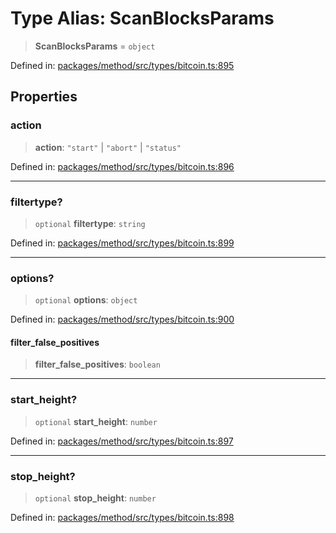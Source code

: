 # Type Alias: ScanBlocksParams

> **ScanBlocksParams** = `object`

Defined in: [packages/method/src/types/bitcoin.ts:895](https://github.com/dcdpr/did-btcr2-js/blob/4a717493e735221d072999f212891939f4de3f23/packages/method/src/types/bitcoin.ts#L895)

## Properties

### action

> **action**: `"start"` \| `"abort"` \| `"status"`

Defined in: [packages/method/src/types/bitcoin.ts:896](https://github.com/dcdpr/did-btcr2-js/blob/4a717493e735221d072999f212891939f4de3f23/packages/method/src/types/bitcoin.ts#L896)

***

### filtertype?

> `optional` **filtertype**: `string`

Defined in: [packages/method/src/types/bitcoin.ts:899](https://github.com/dcdpr/did-btcr2-js/blob/4a717493e735221d072999f212891939f4de3f23/packages/method/src/types/bitcoin.ts#L899)

***

### options?

> `optional` **options**: `object`

Defined in: [packages/method/src/types/bitcoin.ts:900](https://github.com/dcdpr/did-btcr2-js/blob/4a717493e735221d072999f212891939f4de3f23/packages/method/src/types/bitcoin.ts#L900)

#### filter\_false\_positives

> **filter\_false\_positives**: `boolean`

***

### start\_height?

> `optional` **start\_height**: `number`

Defined in: [packages/method/src/types/bitcoin.ts:897](https://github.com/dcdpr/did-btcr2-js/blob/4a717493e735221d072999f212891939f4de3f23/packages/method/src/types/bitcoin.ts#L897)

***

### stop\_height?

> `optional` **stop\_height**: `number`

Defined in: [packages/method/src/types/bitcoin.ts:898](https://github.com/dcdpr/did-btcr2-js/blob/4a717493e735221d072999f212891939f4de3f23/packages/method/src/types/bitcoin.ts#L898)
